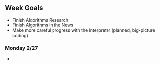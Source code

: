 ## Week Goals
 - Finish Algorithms Research
 - Finish Algorithms in the News
 - Make more careful progress with the interpreter (planned, big-picture coding)

### Monday 2/27
 - 